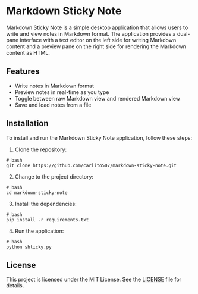 # Markdown Sticky Note

Markdown Sticky Note is a simple desktop application that allows users to write and view notes in Markdown format. The application provides a dual-pane interface with a text editor on the left side for writing Markdown content and a preview pane on the right side for rendering the Markdown content as HTML.

## Features

- Write notes in Markdown format
- Preview notes in real-time as you type
- Toggle between raw Markdown view and rendered Markdown view
- Save and load notes from a file

## Installation

To install and run the Markdown Sticky Note application, follow these steps:

1. Clone the repository:
```
# bash
git clone https://github.com/carlito507/markdown-sticky-note.git
```
2. Change to the project directory:
```
# bash
cd markdown-sticky-note
```
3. Install the dependencies:
```
# bash
pip install -r requirements.txt
```
4. Run the application:
```
# bash
python shticky.py
```

## License

This project is licensed under the MIT License. See the [LICENSE](LICENSE) file for details.

